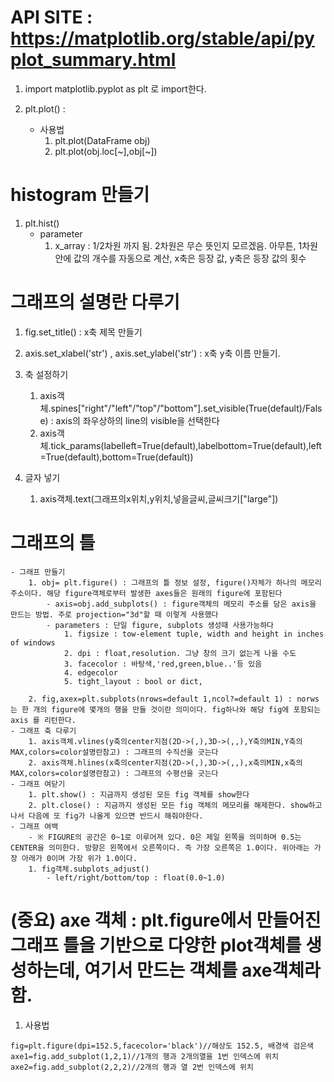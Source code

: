 # API SITE : https://matplotlib.org/stable/api/pyplot_summary.html
1. import matplotlib.pyplot as plt 로 import한다.

2. plt.plot() : 
    - 사용법
        1. plt.plot(DataFrame obj)
        2. plt.plot(obj.loc[~],obj[~])
# histogram 만들기
1. plt.hist()
    - parameter
        1. x_array : 1/2차원 까지 됨. 2차원은 무슨 뜻인지 모르겠음. 아무튼, 1차원 안에 값의 개수를 자동으로 계산, x축은 등장 값, y축은 등장 값의 횟수
# 그래프의 설명란 다루기
1. fig.set_title() : x축 제목 만들기

2. axis.set_xlabel('str') , axis.set_ylabel('str') : x축 y축 이름 만들기.
3. 축 설정하기
   1. axis객체.spines["right"/"left"/"top"/"bottom"].set_visible(True(default)/False) : axis의 좌우상하의 line의 visible을 선택한다
   2. axis객체.tick_params(labelleft=True(default),labelbottom=True(default),left=True(default),bottom=True(default))
4. 글자 넣기
    1. axis객체.text(그래프의x위치,y위치,넣을글씨,글씨크기["large"])
# 그래프의 틀
    - 그래프 만들기
        1. obj= plt.figure() : 그래프의 틀 정보 설정, figure()자체가 하나의 메모리 주소이다. 해당 figure객체로부터 발생한 axes들은 원래의 figure에 포함된다
            - axis=obj.add_subplots() : figure객체의 메모리 주소를 담은 axis을 만드는 방법. 주로 projection="3d"할 때 이렇게 사용했다
            - parameters : 단일 figure, subplots 생성때 사용가능하다
                1. figsize : tow-element tuple, width and height in inches of windows
                2. dpi : float,resolution. 그냥 창의 크기 없는게 나을 수도
                3. facecolor : 바탕색,'red,green,blue..'등 있음
                4. edgecolor
                5. tight_layout : bool or dict,

        2. fig,axex=plt.subplots(nrows=default 1,ncol?=default 1) : norws는 한 개의 figure에 몇개의 행을 만들 것이란 의미이다. fig하나와 해당 fig에 포함되는 axis 를 리턴한다.
    - 그래프 축 다루기
        1. axis객체.vlines(y축의center지점(2D->(,),3D->(,,),Y축의MIN,Y축의MAX,colors=color설명란참고) : 그래프의 수직선을 긋는다
        2. axis객체.hlines(x축의center지점(2D->(,),3D->(,,),x축의MIN,x축의MAX,colors=color설명란참고) : 그래프의 수평선을 긋는다
    - 그래프 여닫기
        1. plt.show() : 지금까지 생성된 모든 fig 객체를 show한다
        2. plt.close() : 지금까지 생성된 모든 fig 객체의 메모리를 해제한다. show하고나서 다음에 또 fig가 나올게 있으면 반드시 해줘야한다.
    - 그래프 여백
        - ※ FIGURE의 공간은 0~1로 이루어져 있다. 0은 제일 왼쪽을 의미하며 0.5는 CENTER을 의미한다. 방향은 왼쪽에서 오른쪽이다. 즉 가장 오른쪽은 1.0이다. 위아래는 가장 아래가 0이며 가장 위가 1.0이다.
        1. fig객체.subplots_adjust()
            - left/right/bottom/top : float(0.0~1.0)
# (중요) axe 객체 : plt.figure에서 만들어진 그래프 틀을 기반으로 다양한 plot객체를 생성하는데, 여기서 만드는 객체를 axe객체라 함.
1. 사용법
```
fig=plt.figure(dpi=152.5,facecolor='black')//해상도 152.5, 배경색 검은색
axe1=fig.add_subplot(1,2,1)//1개의 행과 2개의열을 1번 인덱스에 위치
axe2=fig.add_subplot(2,2,2)//2개의 행과 열 2번 인덱스에 위치
```
